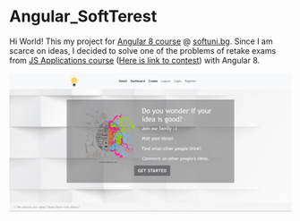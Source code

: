 
# Angular_SoftTerest

Hi World! This my project for [Angular 8 course](https://softuni.bg/trainings/2760/angular-january-2020) @ [softuni.bg](https://softuni.bg/). Since I am scarce on ideas, I decided to solve one of the problems of retake exams from [JS Applications course](https://softuni.bg/trainings/2449/js-applications-october-2019) ([Here is link to contest](https://judge.softuni.bg/Contests/1975/JS-Applications-Retake-Exam-13-December)) with Angular 8.

![](https://raw.githubusercontent.com/tmollov/Angular_SoftTerest/master/Preview_Images/HomePage.JPG)
